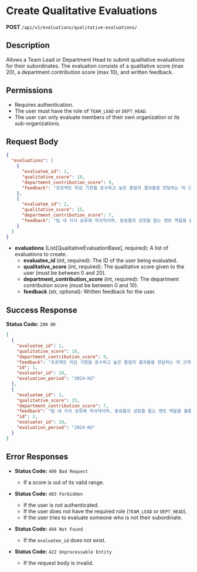 # Create Qualitative Evaluations

**POST** `/api/v1/evaluations/qualitative-evaluations/`

## Description

Allows a Team Lead or Department Head to submit qualitative evaluations for their subordinates.
The evaluation consists of a qualitative score (max 20), a department contribution score (max 10), and written feedback.

## Permissions

- Requires authentication.
- The user must have the role of `TEAM_LEAD` or `DEPT_HEAD`.
- The user can only evaluate members of their own organization or its sub-organizations.

## Request Body

```json
{
  "evaluations": [
    {
      "evaluatee_id": 1,
      "qualitative_score": 18,
      "department_contribution_score": 9,
      "feedback": "프로젝트 마감 기한을 준수하고 높은 품질의 결과물을 전달하는 데 크게 기여했습니다."
    },
    {
      "evaluatee_id": 2,
      "qualitative_score": 15,
      "department_contribution_score": 7,
      "feedback": "팀 내 지식 공유에 적극적이며, 동료들의 성장을 돕는 멘토 역할을 훌륭히 수행했습니다."
    }
  ]
}
```

- **evaluations** (List[QualitativeEvaluationBase], required): A list of evaluations to create.
  - **evaluatee_id** (int, required): The ID of the user being evaluated.
  - **qualitative_score** (int, required): The qualitative score given to the user (must be between 0 and 20).
  - **department_contribution_score** (int, required): The department contribution score (must be between 0 and 10).
  - **feedback** (str, optional): Written feedback for the user.

## Success Response

**Status Code:** `200 OK`

```json
[
  {
    "evaluatee_id": 1,
    "qualitative_score": 18,
    "department_contribution_score": 9,
    "feedback": "프로젝트 마감 기한을 준수하고 높은 품질의 결과물을 전달하는 데 크게 기여했습니다.",
    "id": 1,
    "evaluator_id": 10,
    "evaluation_period": "2024-H2"
  },
  {
    "evaluatee_id": 2,
    "qualitative_score": 15,
    "department_contribution_score": 7,
    "feedback": "팀 내 지식 공유에 적극적이며, 동료들의 성장을 돕는 멘토 역할을 훌륭히 수행했습니다.",
    "id": 2,
    "evaluator_id": 10,
    "evaluation_period": "2024-H2"
  }
]
```

## Error Responses

- **Status Code:** `400 Bad Request`
  - If a score is out of its valid range.

- **Status Code:** `403 Forbidden`
  - If the user is not authenticated.
  - If the user does not have the required role (`TEAM_LEAD` or `DEPT_HEAD`).
  - If the user tries to evaluate someone who is not their subordinate.

- **Status Code:** `404 Not Found`
  - If the `evaluatee_id` does not exist.

- **Status Code:** `422 Unprocessable Entity`
  - If the request body is invalid.
